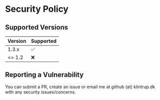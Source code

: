 # Security Policy

## Supported Versions

| Version | Supported |
| ------- | --------- |
| 1.3.x   | ✅        |
| <= 1.2  | ❌        |

## Reporting a Vulnerability

You can submit a PR, create an issue or email me at github (at) klintrup.dk with any security issues/concerns.
